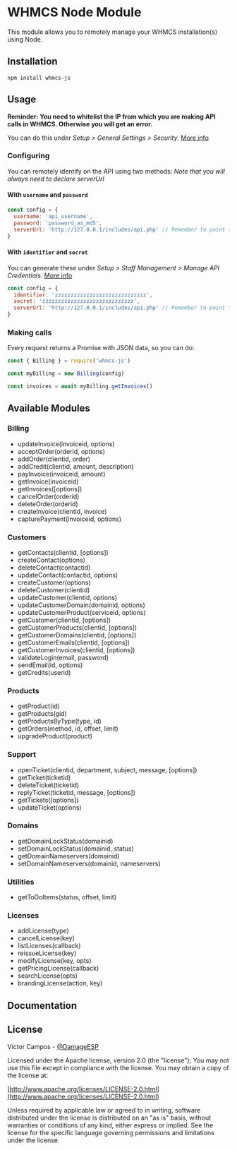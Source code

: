 # WHMCS Node Module

This module allows you to remotely manage your WHMCS installation(s) using Node.

## Installation

```shell
npm install whmcs-js
```

## Usage

**Reminder: You need to whitelist the IP from which you are making API calls in WHMCS. Otherwise you will get an error.**

You can do this under *Setup > General Settings > Security*. [More info](https://developers.whmcs.com/api/access-control/)

### Configuring

You can remotely identify on the API using two methods: *Note that you will always need to declare serverUrl*

#### With `username` and `password`

```javascript
const config = {
  username: 'api_username',
  password: 'password_as_md5',
  serverUrl: 'http://127.0.0.1/includes/api.php' // Remember to point to the api.php file
}
```

#### With `identifier` and `secret`

You can generate these under *Setup > Staff Management > Manage API Credentials*. [More info](https://docs.whmcs.com/API_Authentication_Credentials#Creating_Admin_API_Authentication_Credentials)

```javascript
const config = {
  identifier: 'zzzzzzzzzzzzzzzzzzzzzzzzzzzzz',
  secret: 'zzzzzzzzzzzzzzzzzzzzzzzzzzzzz',
  serverUrl: 'http://127.0.0.1/includes/api.php' // Remember to point to the api.php file
}
```

### Making calls

Every request returns a Promise with JSON data, so you can do:

```javascript
const { Billing } = require('whmcs-js')

const myBilling = new Billing(config)

const invoices = await myBilling.getInvoices()
```

## Available Modules

### Billing

- updateInvoice(invoiceid, options)
- acceptOrder(orderid, options)
- addOrder(clientid, order)
- addCredit(clientid, amount, description)
- payInvoice(invoiceid, amount)
- getInvoice(invoiceid)
- getInvoices([options])
- cancelOrder(orderid)
- deleteOrder(orderid)
- createInvoice(clientid, invoice)
- capturePayment(invoiceid, options)

### Customers

- getContacts(clientid, [options])
- createContact(options)
- deleteContact(contactid)
- updateContact(contactid, options)
- createCustomer(options)
- deleteCustomer(clientid)
- updateCustomer(clientid, options)
- updateCustomerDomain(domainid, options)
- updateCustomerProduct(serviceid, options)
- getCustomer(clientid, [options])
- getCustomerProducts(clientid, [options])
- getCustomerDomains(clientid, [options])
- getCustomerEmails(clientid, [options])
- getCustomerInvoices(clientid, [options])
- validateLogin(email, password)
- sendEmail(id, options)
- getCredits(userid)

### Products

- getProduct(id)
- getProducts(gid)
- getProductsByType(type, id)
- getOrders(method, id, offset, limit)
- upgradeProduct(product)

### Support

- openTicket(clientid, department, subject, message, [options])
- getTicket(ticketid)
- deleteTicket(ticketid)
- replyTicket(ticketid, message, [options])
- getTickets([options])
- updateTicket(options)

### Domains

- getDomainLockStatus(domainid)
- setDomainLockStatus(domainid, status)
- getDomainNameservers(domainid)
- setDomainNameservers(domainid, nameservers)

### Utilities

- getToDoItems(status, offset, limit)

### Licenses

- addLicense(type)
- cancelLicense(key)
- listLicenses(callback)
- reissueLicense(key)
- modifyLicense(key, opts)
- getPricingLicense(callback)
- searchLicense(opts)
- brandingLicense(action, key)

## Documentation

## License

Víctor Campos - [@DamageESP](https://twitter.com/damageesp)

Licensed under the Apache license, version 2.0 (the "license"); You may not use this file except in compliance with the license. You may obtain a copy of the license at:

[http://www.apache.org/licenses/LICENSE-2.0.html](http://www.apache.org/licenses/LICENSE-2.0.html)

Unless required by applicable law or agreed to in writing, software distributed under the license is distributed on an "as is" basis, without warranties or conditions of any kind, either express or implied. See the license for the specific language governing permissions and limitations under the license.
